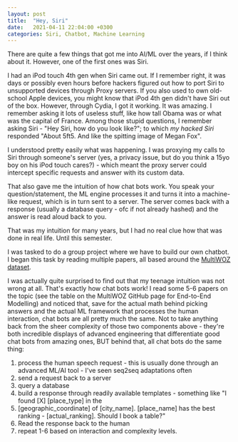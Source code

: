 ```yaml
---
layout: post
title:  "Hey, Siri"
date:   2021-04-11 22:04:00 +0300
categories: Siri, Chatbot, Machine Learning
---
```

There are quite a few things that got me into AI/ML over the years, if I think about it.
However, one of the first ones was Siri.

I had an iPod touch 4th gen when Siri came out. If I remember right, it was days or possibly even hours before hackers
figured out how to port Siri to unsupported devices through Proxy servers.
If you also used to own old-school Apple devices, you might know that iPod 4th gen didn't have Siri out of the box.
However, through Cydia, I got it working. It was amazing. I remember asking it lots of useless stuff, like how tall
Obama was or what was the capital of France. Among those stupid questions, I remember asking Siri - "Hey Siri, how do you
look like?"; to which _my hacked Siri_ responded "About 5ft5. And like the spitting image of Megan Fox".

I understood pretty easily what was happening. I was proxying my calls to Siri through someone's server (yes, a privacy issue,
but do you think a 15yo boy on his iPod touch cares?) - which meant the proxy server could intercept specific requests and
answer with its custom data.

That also gave me the intuition of how chat bots work. You speak your question/statement, the ML engine processes it
and turns it into a machine-like request, which is in turn sent to a server. The server comes back with a response
(usually a database query - ofc if not already hashed) and the answer is read aloud back to you.

That was my intuition for many years, but I had no real clue how that was done in real life.
Until this semester.

I was tasked to do a group project where we have to build our own chatbot. I began this task by reading multiple papers,
all based around the [MultiWOZ dataset](https://github.com/budzianowski/multiwoz).

I was actually quite surprised to find out that my teenage intuition was not wrong at all. That's exactly how chat bots work!
I read some 5-6 papers on the topic (see the table on the MultiWOZ GitHub page for End-to-End Modelling) and noticed that,
save for the actual math behind picking answers and the actual ML framework that processes the human interaction,
chat bots are all pretty much the same. Not to take anything back from the sheer complexity of those two components above -
they're both incredible displays of advanced engineering that differentiate good chat bots from amazing ones, BUT behind that,
all chat bots do the same thing:
1. process the human speech request - this is usually done through an advanced ML/AI tool - I've seen seq2seq adaptations often
2. send a request back to a server
3. query a database
4. build a response through readily available templates - something like "I found [X] [place_type] in the
5. [geographic_coordinate] of [city_name]. [place_name] has the best ranking - [actual_ranking]. Should I book a table?"
6. Read the response back to the human
7. repeat 1-6 based on interaction and complexity levels.






